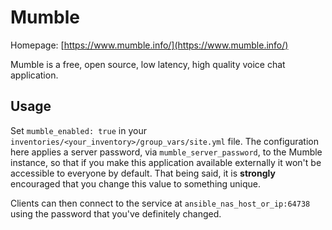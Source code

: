 # Mumble

Homepage: [https://www.mumble.info/](https://www.mumble.info/)

Mumble is a free, open source, low latency, high quality voice chat application.

## Usage

Set `mumble_enabled: true` in your `inventories/<your_inventory>/group_vars/site.yml` file.
The configuration here applies a server password, via `mumble_server_password`, to
the Mumble instance, so that if you make this application available externally it won't be
accessible to everyone by default. That being said, it is **strongly** encouraged that
you change this value to something unique.

Clients can then connect to the service at `ansible_nas_host_or_ip:64738` using the
password that you've definitely changed.
